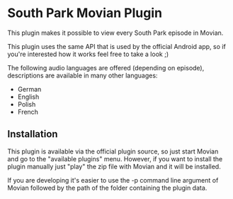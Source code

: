 # South Park Movian Plugin

This plugin makes it possible to view every South Park episode in Movian.

This plugin uses the same API that is used by the official Android app, so if you're interested how it works feel free to take a look ;)


The following audio languages are offered (depending on episode), descriptions are available in many other languages:
 - German
 - English
 - Polish
 - French


## Installation
This plugin is available via the official plugin source, so just start Movian and go to the "available plugins" menu.
However, if you want to install the plugin manually just "play" the zip file with Movian and it will be installed.

If you are developing it's easier to use the -p command line argument of Movian followed by the path of the folder containing the plugin data.
